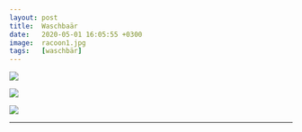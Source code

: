 ```yaml
---
layout: post
title:  Waschbaär
date:   2020-05-01 16:05:55 +0300
image:  racoon1.jpg
tags:   [waschbär]
---
```


![]({{site.baseurl}}/img/00.jpg)

![]({{site.baseurl}}/img/racoon2.jpg)

![]({{site.baseurl}}/img/racoon3.jpg)

---------------------------------------------------------------------------------------------------------------------------------------------------
